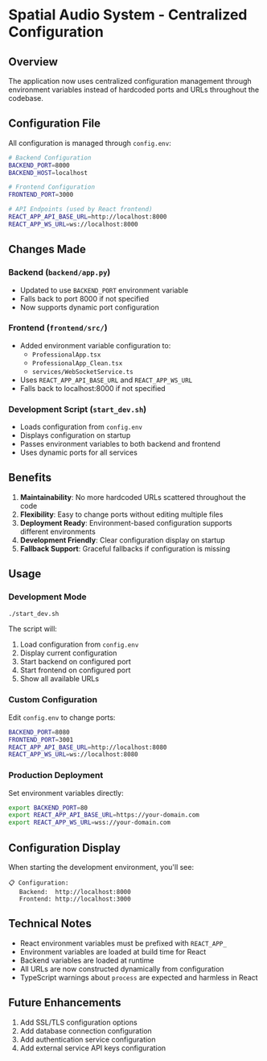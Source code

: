 # Spatial Audio System - Centralized Configuration

## Overview
The application now uses centralized configuration management through environment variables instead of hardcoded ports and URLs throughout the codebase.

## Configuration File
All configuration is managed through `config.env`:

```bash
# Backend Configuration
BACKEND_PORT=8000
BACKEND_HOST=localhost

# Frontend Configuration  
FRONTEND_PORT=3000

# API Endpoints (used by React frontend)
REACT_APP_API_BASE_URL=http://localhost:8000
REACT_APP_WS_URL=ws://localhost:8000
```

## Changes Made

### Backend (`backend/app.py`)
- Updated to use `BACKEND_PORT` environment variable
- Falls back to port 8000 if not specified
- Now supports dynamic port configuration

### Frontend (`frontend/src/`)
- Added environment variable configuration to:
  - `ProfessionalApp.tsx`
  - `ProfessionalApp_Clean.tsx` 
  - `services/WebSocketService.ts`
- Uses `REACT_APP_API_BASE_URL` and `REACT_APP_WS_URL`
- Falls back to localhost:8000 if not specified

### Development Script (`start_dev.sh`)
- Loads configuration from `config.env`
- Displays configuration on startup
- Passes environment variables to both backend and frontend
- Uses dynamic ports for all services

## Benefits

1. **Maintainability**: No more hardcoded URLs scattered throughout the code
2. **Flexibility**: Easy to change ports without editing multiple files
3. **Deployment Ready**: Environment-based configuration supports different environments
4. **Development Friendly**: Clear configuration display on startup
5. **Fallback Support**: Graceful fallbacks if configuration is missing

## Usage

### Development Mode
```bash
./start_dev.sh
```
The script will:
1. Load configuration from `config.env`
2. Display current configuration
3. Start backend on configured port
4. Start frontend on configured port
5. Show all available URLs

### Custom Configuration
Edit `config.env` to change ports:
```bash
BACKEND_PORT=8080
FRONTEND_PORT=3001
REACT_APP_API_BASE_URL=http://localhost:8080
REACT_APP_WS_URL=ws://localhost:8080
```

### Production Deployment
Set environment variables directly:
```bash
export BACKEND_PORT=80
export REACT_APP_API_BASE_URL=https://your-domain.com
export REACT_APP_WS_URL=wss://your-domain.com
```

## Configuration Display
When starting the development environment, you'll see:
```
📋 Configuration:
   Backend:  http://localhost:8000
   Frontend: http://localhost:3000
```

## Technical Notes

- React environment variables must be prefixed with `REACT_APP_`
- Environment variables are loaded at build time for React
- Backend variables are loaded at runtime
- All URLs are now constructed dynamically from configuration
- TypeScript warnings about `process` are expected and harmless in React

## Future Enhancements

1. Add SSL/TLS configuration options
2. Add database connection configuration
3. Add authentication service configuration
4. Add external service API keys configuration
